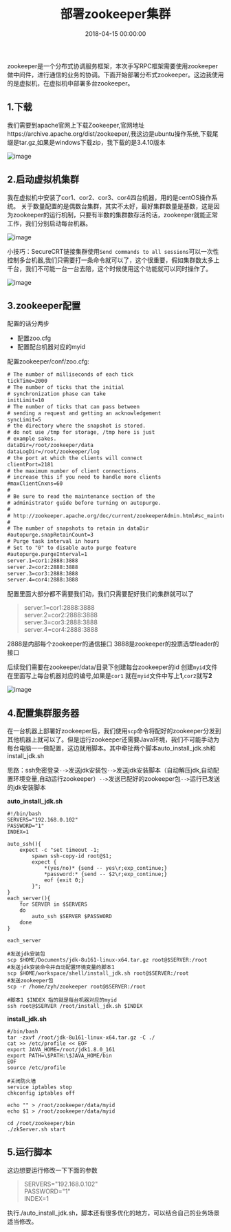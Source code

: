 ﻿---
layout: post
title: 部署zookeeper集群

date: 2018-04-15 00:00:00
categories: 大数据
tags: Zookeeper
---

zookeeper是一个分布式协调服务框架，本次手写RPC框架需要使用zookeeper做中间件，进行通信的业务的协调。下面开始部署分布式zookeeper。这边我使用的是虚拟机，在虚拟机中部署多台zookeeper。

## 1.下载

我们需要到apache官网上下载Zookeeper,官网地址https://archive.apache.org/dist/zookeeper/,我这边是ubuntu操作系统,下载尾缀是tar.gz,如果是windows下载zip，我下载的是3.4.10版本

![image](http://ww1.sinaimg.cn/large/0066vfZIgy1fqdbob01lyj30pu0t9tc4.jpg)

## 2.启动虚拟机集群
我在虚拟机中安装了cor1、cor2、cor3、cor4四台机器，用的是centOS操作系统。 关于数量配置的是偶数台集群，其实不太好，最好集群数量是基数，这是因为zookeeper的运行机制，只要有半数的集群数存活的话，zookeeper就能正常工作，我们分别启动每台机器。

![image](http://ww1.sinaimg.cn/large/0066vfZIgy1fqdbq6y6cyj30z10sgjsm.jpg)

小技巧：SecureCRT链接集群使用`Send commands to all sessions`可以一次性控制多台机器,我们只需要打一条命令就可以了，这个很重要，假如集群数太多上千台，我们不可能一台一台去陪，这个时候使用这个功能就可以同时操作了。

![image](http://ww1.sinaimg.cn/large/0066vfZIgy1fqdbxzh3zqj30mx0ju41o.jpg)

## 3.zookeeper配置

配置的话分两步
* 配置zoo.cfg
* 配置配台机器对应的myid

配置zookeeper/conf/zoo.cfg:

```xml
# The number of milliseconds of each tick
tickTime=2000
# The number of ticks that the initial 
# synchronization phase can take
initLimit=10
# The number of ticks that can pass between 
# sending a request and getting an acknowledgement
syncLimit=5
# the directory where the snapshot is stored.
# do not use /tmp for storage, /tmp here is just 
# example sakes.
dataDir=/root/zookeeper/data
dataLogDir=/root/zookeeper/log
# the port at which the clients will connect
clientPort=2181
# the maximum number of client connections.
# increase this if you need to handle more clients
#maxClientCnxns=60
#
# Be sure to read the maintenance section of the 
# administrator guide before turning on autopurge.
#
# http://zookeeper.apache.org/doc/current/zookeeperAdmin.html#sc_maintenance
#
# The number of snapshots to retain in dataDir
#autopurge.snapRetainCount=3
# Purge task interval in hours
# Set to "0" to disable auto purge feature
#autopurge.purgeInterval=1
server.1=cor1:2888:3888
server.2=cor2:2888:3888
server.3=cor3:2888:3888
server.4=cor4:2888:3888
```
配置里面大部分都不需要我们动，我们只需要配好我们的集群就可以了
> server.1=cor1:2888:3888   
> server.2=cor2:2888:3888    
> server.3=cor3:2888:3888    
> server.4=cor4:2888:3888    

2888是内部每个zookeeper的通信接口
3888是zookeeper的投票选举leader的接口

后续我们需要在zookeeper/data/目录下创建每台zookeeper的id
创建`myid`文件 在里面写上每台机器对应的编号,如果是`cor1` 就在`myid`文件中写上**1**,`cor2`就写**2**

![image](http://ww1.sinaimg.cn/large/0066vfZIgy1fqdc9n7du3j30ni0iqq42.jpg)

## 4.配置集群服务器

在一台机器上部署好zookeeper后，我们使用`scp`命令将配好的zookeeper分发到其他机器上就可以了。但是运行zookeeper还需要Java环境，我们不可能手动为每台电脑一一做配置，这边就用脚本。其中牵扯两个脚本auto_install_jdk.sh和install_jdk.sh

思路：ssh免密登录`-->`发送jdk安装包`-->`发送jdk安装脚本（自动解压jdk,自动配置环境变量,自动运行zookeeper）`-->`发送已配好的zookeeper包`-->`运行已发送的jdk安装脚本

**auto_install_jdk.sh**

```shell
#!/bin/bash
SERVERS="192.168.0.102"
PASSWORD="1"
INDEX=1

auto_ssh(){
	expect -c "set timeout -1;
        spawn ssh-copy-id root@$1;
        expect {
            *(yes/no)* {send -- yes\r;exp_continue;}
            *password:* {send -- $2\r;exp_continue;}
            eof {exit 0;}
        }";
}
each_server(){
    for SERVER in $SERVERS
    do
        auto_ssh $SERVER $PASSWORD
    done
}

each_server

#发送jdk安装包
scp $HOME/Documents/jdk-8u161-linux-x64.tar.gz root@$SERVER:/root
#发送jdk安装命令并自动配置环境变量的脚本1
scp $HOME/workspace/shell/install_jdk.sh root@$SERVER:/root
#发送zookeeper包
scp -r /home/zyh/zookeeper root@$SERVER:/root

#脚本1 $INDEX 指的就是每台机器对应的myid
ssh root@$SERVER /root/install_jdk.sh $INDEX
```

**install_jdk.sh**
```shell
#/bin/bash
tar -zxvf /root/jdk-8u161-linux-x64.tar.gz -C ./
cat >> /etc/profile << EOF
export JAVA_HOME=/root/jdk1.8.0_161
export PATH=\$PATH:\$JAVA_HOME/bin
EOF
source /etc/profile

#关闭防火墙
service iptables stop
chkconfig iptables off

echo "" > /root/zookeeper/data/myid
echo $1 > /root/zookeeper/data/myid

cd /root/zookeeper/bin
./zkServer.sh start
```

## 5.运行脚本

这边想要运行修改一下下面的参数
> SERVERS="192.168.0.102"  
> PASSWORD="1"  
> INDEX=1  

执行./auto_install_jdk.sh，脚本还有很多优化的地方，可以结合自己的业务场景适当修改。







